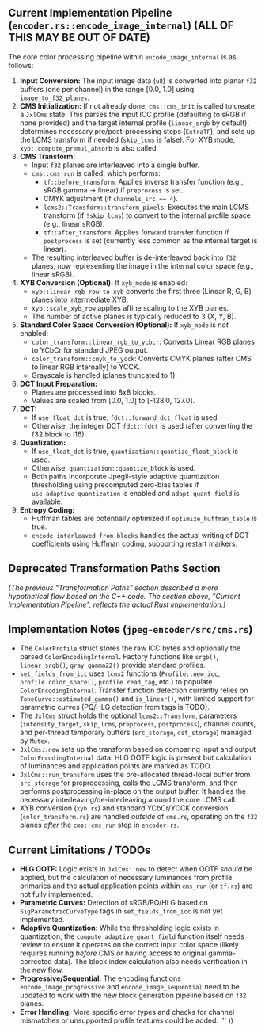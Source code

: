 
## Current Implementation Pipeline (`encoder.rs::encode_image_internal`) (ALL OF THIS MAY BE OUT OF DATE)

The core color processing pipeline within `encode_image_internal` is as follows:

1.  **Input Conversion:** The input image data (`u8`) is converted into planar `f32` buffers (one per channel) in the range [0.0, 1.0] using `image_to_f32_planes`.
2.  **CMS Initialization:** If not already done, `cms::cms_init` is called to create a `JxlCms` state. This parses the input ICC profile (defaulting to sRGB if none provided) and the target internal profile (`linear_srgb` by default), determines necessary pre/post-processing steps (`ExtraTF`), and sets up the LCMS transform if needed (`skip_lcms` is false). For XYB mode, `xyb::compute_premul_absorb` is also called.
3.  **CMS Transform:**
    *   Input `f32` planes are interleaved into a single buffer.
    *   `cms::cms_run` is called, which performs:
        *   `tf::before_transform`: Applies inverse transfer function (e.g., sRGB gamma -> linear) if `preprocess` is set.
        *   CMYK adjustment (if `channels_src == 4`).
        *   `lcms2::Transform::transform_pixels`: Executes the main LCMS transform (if `!skip_lcms`) to convert to the internal profile space (e.g., linear sRGB).
        *   `tf::after_transform`: Applies forward transfer function if `postprocess` is set (currently less common as the internal target is linear).
    *   The resulting interleaved buffer is de-interleaved back into `f32` planes, now representing the image in the internal color space (e.g., linear sRGB).
4.  **XYB Conversion (Optional):** If `xyb_mode` is enabled:
    *   `xyb::linear_rgb_row_to_xyb` converts the first three (Linear R, G, B) planes into intermediate XYB.
    *   `xyb::scale_xyb_row` applies affine scaling to the XYB planes.
    *   The number of active planes is typically reduced to 3 (X, Y, B).
5.  **Standard Color Space Conversion (Optional):** If `xyb_mode` is *not* enabled:
    *   `color_transform::linear_rgb_to_ycbcr`: Converts Linear RGB planes to YCbCr for standard JPEG output.
    *   `color_transform::cmyk_to_ycck`: Converts CMYK planes (after CMS to linear RGB internally) to YCCK.
    *   Grayscale is handled (planes truncated to 1).
6.  **DCT Input Preparation:**
    *   Planes are processed into 8x8 blocks.
    *   Values are scaled from [0.0, 1.0] to [-128.0, 127.0].
7.  **DCT:**
    *   If `use_float_dct` is true, `fdct::forward_dct_float` is used.
    *   Otherwise, the integer DCT `fdct::fdct` is used (after converting the f32 block to i16).
8.  **Quantization:**
    *   If `use_float_dct` is true, `quantization::quantize_float_block` is used.
    *   Otherwise, `quantization::quantize_block` is used.
    *   Both paths incorporate Jpegli-style adaptive quantization thresholding using precomputed zero-bias tables if `use_adaptive_quantization` is enabled and `adapt_quant_field` is available.
9.  **Entropy Coding:**
    *   Huffman tables are potentially optimized if `optimize_huffman_table` is true.
    *   `encode_interleaved_from_blocks` handles the actual writing of DCT coefficients using Huffman coding, supporting restart markers.

## Deprecated Transformation Paths Section

*(The previous "Transformation Paths" section described a more hypothetical flow based on the C++ code. The section above, "Current Implementation Pipeline", reflects the actual Rust implementation.)*

## Implementation Notes (`jpeg-encoder/src/cms.rs`)

*   The `ColorProfile` struct stores the raw ICC bytes and optionally the parsed `ColorEncodingInternal`. Factory functions like `srgb()`, `linear_srgb()`, `gray_gamma22()` provide standard profiles.
*   `set_fields_from_icc` uses `lcms2` functions (`Profile::new_icc`, `profile.color_space()`, `profile.read_tag`, etc.) to populate `ColorEncodingInternal`. Transfer function detection currently relies on `ToneCurve::estimated_gamma()` and `is_linear()`, with limited support for parametric curves (PQ/HLG detection from tags is TODO).
*   The `JxlCms` struct holds the optional `lcms2::Transform`, parameters (`intensity_target`, `skip_lcms`, `preprocess`, `postprocess`), channel counts, and per-thread temporary buffers (`src_storage`, `dst_storage`) managed by `Mutex`.
*   `JxlCms::new` sets up the transform based on comparing input and output `ColorEncodingInternal` data. HLG OOTF logic is present but calculation of luminances and application points are marked as TODO.
*   `JxlCms::run_transform` uses the pre-allocated thread-local buffer from `src_storage` for preprocessing, calls the LCMS transform, and then performs postprocessing in-place on the output buffer. It handles the necessary interleaving/de-interleaving around the core LCMS call.
*   XYB conversion (`xyb.rs`) and standard YCbCr/YCCK conversion (`color_transform.rs`) are handled *outside* of `cms.rs`, operating on the `f32` planes *after* the `cms::cms_run` step in `encoder.rs`.

## Current Limitations / TODOs

*   **HLG OOTF:** Logic exists in `JxlCms::new` to detect when OOTF *should* be applied, but the calculation of necessary luminances from profile primaries and the actual application points within `cms_run` (or `tf.rs`) are not fully implemented.
*   **Parametric Curves:** Detection of sRGB/PQ/HLG based on `SigParametricCurveType` tags in `set_fields_from_icc` is not yet implemented.
*   **Adaptive Quantization:** While the thresholding logic exists in quantization, the `compute_adaptive_quant_field` function itself needs review to ensure it operates on the correct input color space (likely requires running *before* CMS or having access to original gamma-corrected data). The block index calculation also needs verification in the new flow.
*   **Progressive/Sequential:** The encoding functions `encode_image_progressive` and `encode_image_sequential` need to be updated to work with the new block generation pipeline based on `f32` planes.
*   **Error Handling:** More specific error types and checks for channel mismatches or unsupported profile features could be added.
'''
))